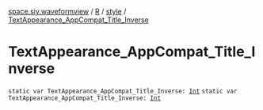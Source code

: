 [space.siy.waveformview](../../index.md) / [R](../index.md) / [style](index.md) / [TextAppearance_AppCompat_Title_Inverse](./-text-appearance_-app-compat_-title_-inverse.md)

# TextAppearance_AppCompat_Title_Inverse

`static var TextAppearance_AppCompat_Title_Inverse: `[`Int`](https://kotlinlang.org/api/latest/jvm/stdlib/kotlin/-int/index.html)
`static var TextAppearance_AppCompat_Title_Inverse: `[`Int`](https://kotlinlang.org/api/latest/jvm/stdlib/kotlin/-int/index.html)